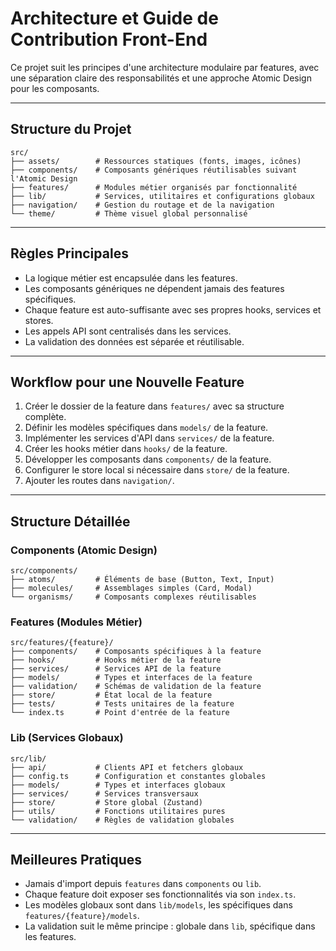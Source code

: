 # Architecture et Guide de Contribution Front-End

Ce projet suit les principes d'une architecture modulaire par features, avec une séparation claire des responsabilités et une approche Atomic Design pour les composants.

---

## Structure du Projet

```
src/
├── assets/        # Ressources statiques (fonts, images, icônes)
├── components/    # Composants génériques réutilisables suivant l'Atomic Design
├── features/      # Modules métier organisés par fonctionnalité
├── lib/           # Services, utilitaires et configurations globaux
├── navigation/    # Gestion du routage et de la navigation
└── theme/         # Thème visuel global personnalisé
```

---

## Règles Principales

- La logique métier est encapsulée dans les features.
- Les composants génériques ne dépendent jamais des features spécifiques.
- Chaque feature est auto-suffisante avec ses propres hooks, services et stores.
- Les appels API sont centralisés dans les services.
- La validation des données est séparée et réutilisable.

---

## Workflow pour une Nouvelle Feature

1. Créer le dossier de la feature dans `features/` avec sa structure complète.
2. Définir les modèles spécifiques dans `models/` de la feature.
3. Implémenter les services d'API dans `services/` de la feature.
4. Créer les hooks métier dans `hooks/` de la feature.
5. Développer les composants dans `components/` de la feature.
6. Configurer le store local si nécessaire dans `store/` de la feature.
7. Ajouter les routes dans `navigation/`.

---

## Structure Détaillée

### Components (Atomic Design)

```
src/components/
├── atoms/         # Éléments de base (Button, Text, Input)
├── molecules/     # Assemblages simples (Card, Modal)
└── organisms/     # Composants complexes réutilisables
```

### Features (Modules Métier)

```
src/features/{feature}/
├── components/    # Composants spécifiques à la feature
├── hooks/         # Hooks métier de la feature
├── services/      # Services API de la feature
├── models/        # Types et interfaces de la feature
├── validation/    # Schémas de validation de la feature
├── store/         # État local de la feature
├── tests/         # Tests unitaires de la feature
└── index.ts       # Point d'entrée de la feature
```

### Lib (Services Globaux)

```
src/lib/
├── api/           # Clients API et fetchers globaux
├── config.ts      # Configuration et constantes globales
├── models/        # Types et interfaces globaux
├── services/      # Services transversaux
├── store/         # Store global (Zustand)
├── utils/         # Fonctions utilitaires pures
└── validation/    # Règles de validation globales
```

---

## Meilleures Pratiques

- Jamais d'import depuis `features` dans `components` ou `lib`.
- Chaque feature doit exposer ses fonctionnalités via son `index.ts`.
- Les modèles globaux sont dans `lib/models`, les spécifiques dans `features/{feature}/models`.
- La validation suit le même principe : globale dans `lib`, spécifique dans les features.
